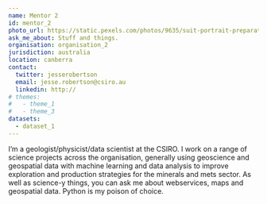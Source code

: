 ```yaml
---
name: Mentor 2
id: mentor_2
photo_url: https://static.pexels.com/photos/9635/suit-portrait-preparation-wedding-large.jpg
ask_me_about: Stuff and things.
organisation: organisation_2
jurisdiction: australia
location: canberra
contact:
  twitter: jesserobertson
  email: jesse.robertson@csiro.au
  linkedin: http://
# themes: 
#   - theme_1
#   - theme_3
datasets:
  - dataset_1
---
```


I’m a geologist/physicist/data scientist at the CSIRO. I work on a range of science projects across the organisation, generally using geoscience and geospatial data with machine learning and data analysis to improve exploration and production strategies for the minerals and mets sector. As well as science-y things, you can ask me about webservices, maps and geospatial data. Python is my poison of choice.